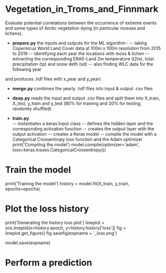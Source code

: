 # Vegetation_in_Troms_and_Finnmark
Evaluate potential correlations between the occurrence of extreme events and some types of Arctic vegetation dying (in particular mosses and lichens).

- **prepare.py** the inputs and outputs for the ML algorithm :
-- taking Copernicus World Land Cover data at 100m x 100m resolution from 2015 to 2019
-- identifying each year the locations with moss & lichen
-- extracting the corresponding ERA5-Land 2m temperature (t2m), total precipitation (tp) and snow deth (sd)
-- also finding WLC data for the following year

and produces .hdf files with x_year and y_year)

- **merge.py** combines the yearly .hdf files into input & output .csv files

- **deep.py** reads the input and output .csv files and split them into X_train, X_test, y_train and y_test (80% for training and 20% for testing, randomly shuffled)

- **train.py**  
-- instantiates a keras.Input class
-- defines the hidden layer and the corresponding activation function
-- creates the output layer with the output activation
-- creates a Keras model
-- compile the model with a Categorical Crossentropy loss function and the Adam optimizer
print('Compiling the model')
model.compile(optimizer='adam', loss=keras.losses.CategoricalCrossentropy())

# Train the model
print('Training the model')
history = model.fit(X_train, y_train, epochs=epochs)

# Plot the loss history
print('Generating the history loss plot')
lineplot = sns.lineplot(x=history.epoch, y=history.history['loss'])
fig = lineplot.get_figure()
fig.savefig(expname + '_loss.png') 

model.save(expname)

# Perform a prediction